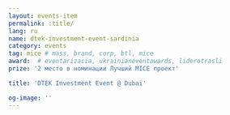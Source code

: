 ```yaml
---
layout: events-item
permalink: :title/
lang: ru
name: dtek-investment-event-sardinia
category: events
tag: mice # mass, brand, corp, btl, mice
award:  # eventarizacia, ukrainianeventawards, liderotrasli
prize: '2 место в номинации Лучший MICE проект'

title: 'DTEK Investment Event @ Dubai'

og-image: ''
---
```

